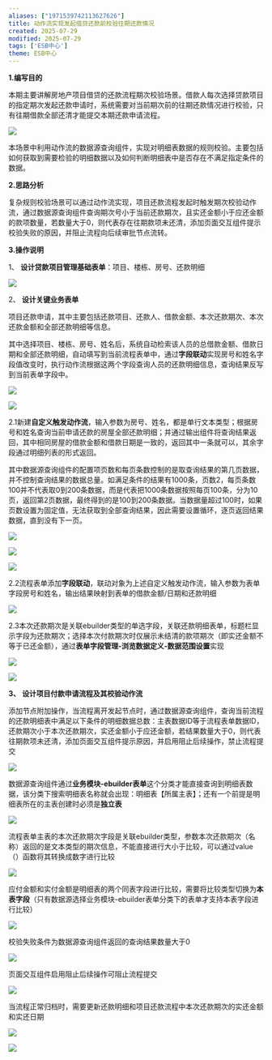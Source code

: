 ```yaml
---
aliases: ["1971539742113627626"]
title: 动作流实现发起借贷还款前校验往期还款情况
created: 2025-07-29
modified: 2025-07-29
tags: ['ESB中心']
theme: ESB中心
---
```


**1.编写目的**

本期主要讲解房地产项目借贷的还款流程期次校验场景。借款人每次选择贷款项目的指定期次发起还款申请时，系统需要对当前期次前的往期还款情况进行校验，只有往期借款全部还清才能提交本期还款申请流程。

![](https://myhelpdoc.oss-cn-heyuan.aliyuncs.com/mdimages/8a80ad32a3b2a4f6aafc470a800d128f.jpg)

本场景中利用动作流的数据源查询组件，实现对明细表数据的规则校验。主要包括如何获取到需要检验的明细数据以及如何判断明细表中是否存在不满足指定条件的数据。

**2.思路分析**

复杂规则校验场景可以通过动作流实现，项目还款流程发起时触发期次校验动作流，通过数据源查询组件查询期次号小于当前还款期次，且实还金额小于应还金额的款项数量，若数量大于0，则代表存在往期款项未还清，添加页面交互组件提示校验失败的原因，并阻止流程向后续审批节点流转。

**3.操作说明**

1、 **设计贷款项目管理基础表单**：项目、楼栋、房号、还款明细

![](https://myhelpdoc.oss-cn-heyuan.aliyuncs.com/mdimages/cd0f2dd8fc807d5e3f9790bc1c84face.jpg)

2、 **设计关键业务表单**

项目还款申请，其中主要包括还款项目、还款人、借款金额、本次还款期次、本次还款金额和全部还款明细等信息。

其中选择项目、楼栋、房号、姓名后，系统自动检索该人员的总借款金额、借款日期和全部还款明细，自动填写到当前流程表单中，通过**字段联动**实现房号和姓名字段值改变时，执行动作流根据这两个字段查询人员的还款明细信息，查询结果反写到当前表单字段中。

![](https://myhelpdoc.oss-cn-heyuan.aliyuncs.com/mdimages/e59b6f93591f3e07300c7c330808aaf0.jpg)

![](https://myhelpdoc.oss-cn-heyuan.aliyuncs.com/mdimages/398c7bfe26d467a542379c1adee555d7.jpg)

2.1新建**自定义触发动作流**，输入参数为房号、姓名，都是单行文本类型；根据房号和姓名查询当前申请还款的房屋全部还款明细；并通过输出组件将查询结果返回，其中相同房屋的借款金额和借款日期是一致的，返回其中一条就可以，其余字段通过明细列表的形式返回。

其中数据源查询组件的配置项页数和每页条数控制的是取查询结果的第几页数据，并不控制查询结果的数据总量。如满足条件的结果有1000条，页数2，每页条数100并不代表取0到200条数据，而是代表把1000条数据按照每页100条，分为10页，返回第2页数据，最终得到的是100到200条数据。当数据量超过100时，如果页数设置为固定值，无法获取到全部查询结果，因此需要设置循环，逐页返回结果数据，直到没有下一页。

![](https://myhelpdoc.oss-cn-heyuan.aliyuncs.com/mdimages/a477d78f94981862fad23127a75c221f.jpg)

![](https://myhelpdoc.oss-cn-heyuan.aliyuncs.com/mdimages/163ab0583fd66868279a557d984e7f09.jpg)

![](https://myhelpdoc.oss-cn-heyuan.aliyuncs.com/mdimages/ecd7e6c68dde64528f39423c6872893f.jpg)

2.2流程表单添加**字段联动**，联动对象为上述自定义触发动作流，输入参数为表单字段房号和姓名，输出结果映射到表单的借款金额/日期和还款明细

![](https://myhelpdoc.oss-cn-heyuan.aliyuncs.com/mdimages/51d1e27b27e396b3e6ae3a8d17b8be78.jpg)

2.3本次还款期次是关联ebuilder类型的单选字段，关联还款明细表单，标题栏显示字段为还款期次；选择本次付款期次时仅展示未结清的款项期次（即实还金额不等于已还金额），通过**表单字段管理-浏览数据定义-数据范围设置**实现

![](https://myhelpdoc.oss-cn-heyuan.aliyuncs.com/mdimages/87626f2a5b21c1f10b9f4d53905a6a6d.jpg)

![](https://myhelpdoc.oss-cn-heyuan.aliyuncs.com/mdimages/0b9d123001c589cfa91359da02842bf0.jpg)

**3、** **设计项目付款申请流程及其校验动作流**

添加节点附加操作，当流程离开发起节点时，通过数据源查询组件，查询当前流程的还款明细表中满足以下条件的明细数据总数：主表数据ID等于流程表单数据ID，还款期次小于本次还款期次，实还金额小于应还金额，若结果数量大于0，则代表往期款项未还清，添加页面交互组件提示原因，并启用阻止后续操作，禁止流程提交

![](https://myhelpdoc.oss-cn-heyuan.aliyuncs.com/mdimages/c2a6d6f4b92a8f35af6c57927f55eb19.jpg)

数据源查询组件通过**业务模块-ebuilder表单**这个分类才能直接查询到明细表数据，该分类下搜索明细表名称就会出现：明细表【所属主表】；还有一个前提是明细表所在的主表创建时必须是**独立表**

![](https://myhelpdoc.oss-cn-heyuan.aliyuncs.com/mdimages/7f51acbfe1a2821300965581d4471fab.jpg)

流程表单主表的本次还款期次字段是关联ebuilder类型，参数本次还款期次（名称）返回的是文本类型的期次信息，不能直接进行大小于比较，可以通过value（）函数将其转换成数字进行比较

![](https://myhelpdoc.oss-cn-heyuan.aliyuncs.com/mdimages/ca3e315ec2a7d898c5c30ff729da9638.jpg)

应付金额和实付金额是明细表的两个同表字段进行比较，需要将比较类型切换为**本表字段**（只有数据源选择业务模块-ebuilder表单分类下的表单才支持本表字段进行比较）

![](https://myhelpdoc.oss-cn-heyuan.aliyuncs.com/mdimages/047eb359f36e6de07fc63540088eb7c2.jpg)

校验失败条件为数据源查询组件返回的查询结果数量大于0

![](https://myhelpdoc.oss-cn-heyuan.aliyuncs.com/mdimages/c5151d51b4beac4fe40e1252f37b29fe.jpg)

页面交互组件启用阻止后续操作可阻止流程提交

![](https://myhelpdoc.oss-cn-heyuan.aliyuncs.com/mdimages/1db1b09adf89144682a2ce4323a9656d.jpg)

当流程正常归档时，需要更新还款明细和项目还款流程中本次还款期次的实还金额和实还日期

![](https://myhelpdoc.oss-cn-heyuan.aliyuncs.com/mdimages/7429bf0a92f93bee4bd43a740d71db4f.jpg)

![](https://myhelpdoc.oss-cn-heyuan.aliyuncs.com/mdimages/9616dc2cefc408a3b1022bb304e42fe6.jpg)


